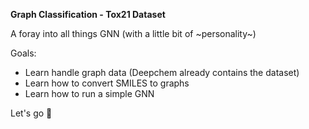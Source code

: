 **Graph Classification - Tox21 Dataset**

A foray into all things GNN (with a little bit of ~personality~)

Goals:
- Learn handle graph data (Deepchem already contains the dataset)
- Learn how to convert SMILES to graphs
- Learn how to run a simple GNN

Let's go 🚀
